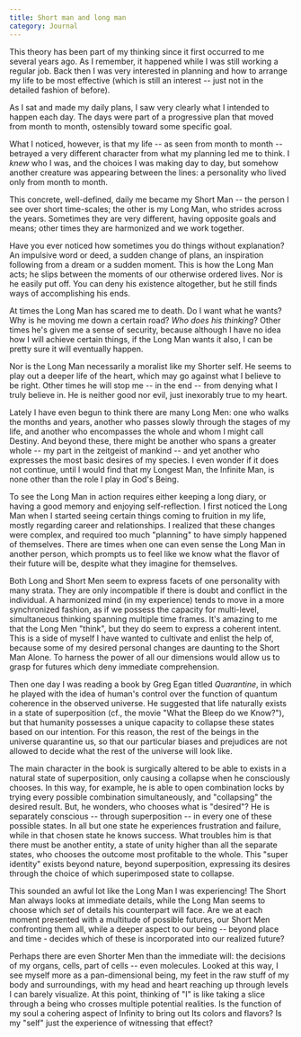 ```yaml
---
title: Short man and long man
category: Journal
---
```


This theory has been part of my thinking since it first occurred to me
several years ago.  As I remember, it happened while I was still working
a regular job.  Back then I was very interested in planning and how to
arrange my life to be most effective (which is still an interest -- just
not in the detailed fashion of before).

As I sat and made my daily plans, I saw very clearly what I intended to
happen each day.  The days were part of a progressive plan that moved
from month to month, ostensibly toward some specific goal.

What I noticed, however, is that my life -- as seen from month to month
-- betrayed a very different character from what my planning led me to
think.  I *knew* who I was, and the choices I was making day to day, but
somehow another creature was appearing between the lines: a personality
who lived only from month to month.

This concrete, well-defined, daily me became my Short Man -- the person
I see over short time-scales; the other is my Long Man, who strides
across the years.  Sometimes they are very different, having opposite
goals and means; other times they are harmonized and we work together.

Have you ever noticed how sometimes you do things without explanation?
An impulsive word or deed, a sudden change of plans, an inspiration
following from a dream or a sudden moment.  This is how the Long Man
acts; he slips between the moments of our otherwise ordered lives.  Nor
is he easily put off.  You can deny his existence altogether, but he
still finds ways of accomplishing his ends.

At times the Long Man has scared me to death.  Do I want what he wants?
Why is he moving me down a certain road?  *Who does his thinking*?  Other
times he's given me a sense of security, because although I have no idea
how I will achieve certain things, if the Long Man wants it also, I can
be pretty sure it will eventually happen.

Nor is the Long Man necessarily a moralist like my Shorter self.  He
seems to play out a deeper life of the heart, which may go against what
I believe to be right.  Other times he will stop me -- in the end --
from denying what I truly believe in.  He is neither good nor evil, just
inexorably true to my heart.

Lately I have even begun to think there are many Long Men: one who walks
the months and years, another who passes slowly through the stages of my
life, and another who encompasses the whole and whom I might call
Destiny.  And beyond these, there might be another who spans a greater
whole -- my part in the zeitgeist of mankind -- and yet another who
expresses the most basic desires of my species.  I even wonder if it
does not continue, until I would find that my Longest Man, the Infinite
Man, is none other than the role I play in God's Being.

To see the Long Man in action requires either keeping a long diary, or
having a good memory and enjoying self-reflection.  I first noticed the
Long Man when I started seeing certain things coming to fruition in my
life, mostly regarding career and relationships.  I realized that these
changes were complex, and required too much "planning" to have simply
happened of themselves.  There are times when one can even sense the
Long Man in another person, which prompts us to feel like we know what
the flavor of their future will be, despite what they imagine for
themselves.

Both Long and Short Men seem to express facets of one personality with
many strata.  They are only incompatible if there is doubt and conflict
in the individual.  A harmonized mind (in my experience) tends to move
in a more synchronized fashion, as if we possess the capacity for
multi-level, simultaneous thinking spanning multiple time frames.  It's
amazing to me that the Long Men "think", but they do seem to express a
coherent intent.  This is a side of myself I have wanted to cultivate
and enlist the help of, because some of my desired personal changes are
daunting to the Short Man Alone.  To harness the power of all our
dimensions would allow us to grasp for futures which deny immediate
comprehension.

Then one day I was reading a book by Greg Egan titled *Quarantine*, in
which he played with the idea of human's control over the function of
quantum coherence in the observed universe.  He suggested that life
naturally exists in a state of superposition (cf., the movie "What the
Bleep do we Know?"), but that humanity possesses a unique capacity to
collapse these states based on our intention.  For this reason, the rest
of the beings in the universe quarantine us, so that our particular
biases and prejudices are not allowed to decide what the rest of the
universe will look like.

The main character in the book is surgically altered to be able to
exists in a natural state of superposition, only causing a collapse when
he consciously chooses.  In this way, for example, he is able to open
combination locks by trying every possible combination simultaneously,
and "collapsing" the desired result.  But, he wonders, who chooses what
is "desired"?  He is separately conscious -- through superposition -- in
every one of these possible states.  In all but one state he experiences
frustration and failure, while in that chosen state he knows success.
What troubles him is that there must be another entity, a state of unity
higher than all the separate states, who chooses the outcome most
profitable to the whole.  This "super identity" exists beyond nature,
beyond superposition, expressing its desires through the choice of which
superimposed state to collapse.

This sounded an awful lot like the Long Man I was experiencing!  The
Short Man always looks at immediate details, while the Long Man seems to
choose which *set* of details his counterpart will face.  Are we at each
moment presented with a multitude of possible futures, our Short Men
confronting them all, while a deeper aspect to our being -- beyond place
and time - decides which of these is incorporated into our realized
future?

Perhaps there are even Shorter Men than the immediate will: the
decisions of my organs, cells, part of cells -- even molecules.  Looked
at this way, I see myself more as a pan-dimensional being, my feet in
the raw stuff of my body and surroundings, with my head and heart
reaching up through levels I can barely visualize.  At this point,
thinking of "I" is like taking a slice through a being who crosses
multiple potential realities.  Is the function of my soul a cohering
aspect of Infinity to bring out Its colors and flavors?  Is my "self"
just the experience of witnessing that effect?


